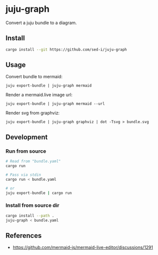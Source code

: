 # juju-graph

Convert a juju bundle to a diagram.

## Install
```bash
cargo install --git https://github.com/sed-i/juju-graph
```

## Usage
Convert bundle to mermaid:
```shell
juju export-bundle | juju-graph mermaid
```

Render a mermaid.live image url:
```shell
juju export-bundle | juju-graph mermaid --url
```

Render svg from graphviz:
```shell
juju export-bundle | juju-graph graphviz | dot -Tsvg > bundle.svg 
```


## Development
### Run from source

```bash
# Read from "bundle.yaml"
cargo run

# Pass via stdin
cargo run < bundle.yaml

# or
juju export-bundle | cargo run
```

### Install from source dir
```bash
cargo install --path .
juju-graph < bundle.yaml
```


## References
- https://github.com/mermaid-js/mermaid-live-editor/discussions/1291
